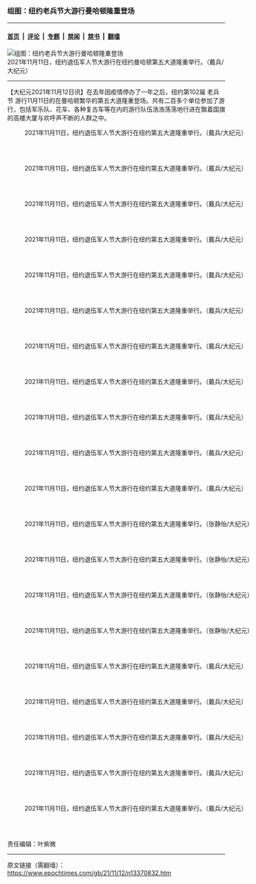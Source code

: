 ### 组图：纽约老兵节大游行曼哈顿隆重登场

---

#### [首页](../../../..?n13370832) &nbsp;|&nbsp; [评论](../../../../../epoch-comment?n13370832) &nbsp;|&nbsp; [专题](../../../../../epoch-special?n13370832) &nbsp;|&nbsp; [禁闻](../../../../../epoch-news?n13370832) &nbsp;|&nbsp; [禁书](../../../../../books?n13370832) &nbsp;|&nbsp; [翻墙](https://github.com/gfw-breaker/nogfw/blob/master/README.md?n13370832)


<div><img alt="组图：纽约老兵节大游行曼哈顿隆重登场" class="attachment-djy_600_400 size-djy_600_400 wp-post-image" src="https://i.epochtimes.com/assets/uploads/2021/11/id13370837-2111111959011973-600x400.jpg"/>
<div class="caption">
 2021年11月11日，纽约退伍军人节大游行在纽约曼哈顿第五大道隆重举行。（戴兵/大纪元）
</div></div><hr/><div class="post_content" id="artbody" itemprop="articleBody">
 <!-- article content begin -->
 <p>
  【大纪元2021年11月12日讯】在去年因疫情停办了一年之后，纽约第102届
  <ok href="https://www.epochtimes.com/gb/tag/%e8%80%81%e5%85%b5%e7%af%80.html">
   老兵节
  </ok>
  游行11月11日的在曼哈顿繁华的第五大道隆重登场。共有二百多个单位参加了游行，包括军乐队、花车、各种复古车等在内的游行队伍浩浩荡荡地行进在飘着国旗的高楼大厦与欢呼声不断的人群之中。
 </p>
 <figure aria-describedby="caption-attachment-13370833" class="wp-caption aligncenter" id="attachment_13370833" style="width: 600px">
  <ok href="https://i.epochtimes.com/assets/uploads/2021/11/id13370833-2111111958381973.jpg" target="_blank">
   <img alt="" class="size-large wp-image-13370833" src="https://i.epochtimes.com/assets/uploads/2021/11/id13370833-2111111958381973-600x400.jpg" title=""/>
  </ok>
  <br/><figcaption class="wp-caption-text" id="caption-attachment-13370833">
   2021年11月11日，纽约退伍军人节大游行在纽约第五大道隆重举行。（戴兵/大纪元）
  </figcaption><br/>
 </figure><br/>
 <figure aria-describedby="caption-attachment-13370838" class="wp-caption aligncenter" id="attachment_13370838" style="width: 600px">
  <ok href="https://i.epochtimes.com/assets/uploads/2021/11/id13370838-2111111958231973.jpg" target="_blank">
   <img alt="" class="size-large wp-image-13370838" src="https://i.epochtimes.com/assets/uploads/2021/11/id13370838-2111111958231973-600x400.jpg" title=""/>
  </ok>
  <br/><figcaption class="wp-caption-text" id="caption-attachment-13370838">
   2021年11月11日，纽约退伍军人节大游行在纽约第五大道隆重举行。（戴兵/大纪元）
  </figcaption><br/>
 </figure><br/>
 <figure aria-describedby="caption-attachment-13370839" class="wp-caption aligncenter" id="attachment_13370839" style="width: 600px">
  <ok href="https://i.epochtimes.com/assets/uploads/2021/11/id13370839-2111111958511973.jpg" target="_blank">
   <img alt="" class="size-large wp-image-13370839" src="https://i.epochtimes.com/assets/uploads/2021/11/id13370839-2111111958511973-600x400.jpg" title=""/>
  </ok>
  <br/><figcaption class="wp-caption-text" id="caption-attachment-13370839">
   2021年11月11日，纽约退伍军人节大游行在纽约第五大道隆重举行。（戴兵/大纪元）
  </figcaption><br/>
 </figure><br/>
 <figure aria-describedby="caption-attachment-13370840" class="wp-caption aligncenter" id="attachment_13370840" style="width: 600px">
  <ok href="https://i.epochtimes.com/assets/uploads/2021/11/id13370840-2111111958281973.jpg" target="_blank">
   <img alt="" class="size-large wp-image-13370840" src="https://i.epochtimes.com/assets/uploads/2021/11/id13370840-2111111958281973-600x400.jpg" title=""/>
  </ok>
  <br/><figcaption class="wp-caption-text" id="caption-attachment-13370840">
   2021年11月11日，纽约退伍军人节大游行在纽约第五大道隆重举行。（戴兵/大纪元）
  </figcaption><br/>
 </figure><br/>
 <figure aria-describedby="caption-attachment-13370841" class="wp-caption aligncenter" id="attachment_13370841" style="width: 600px">
  <ok href="https://i.epochtimes.com/assets/uploads/2021/11/id13370841-2111111958561973.jpg" target="_blank">
   <img alt="" class="size-large wp-image-13370841" src="https://i.epochtimes.com/assets/uploads/2021/11/id13370841-2111111958561973-600x400.jpg" title=""/>
  </ok>
  <br/><figcaption class="wp-caption-text" id="caption-attachment-13370841">
   2021年11月11日，纽约退伍军人节大游行在纽约第五大道隆重举行。（戴兵/大纪元）
  </figcaption><br/>
 </figure><br/>
 <figure aria-describedby="caption-attachment-13370848" class="wp-caption aligncenter" id="attachment_13370848" style="width: 600px">
  <ok href="https://i.epochtimes.com/assets/uploads/2021/11/id13370848-2111111958201973.jpg" target="_blank">
   <img alt="" class="size-large wp-image-13370848" src="https://i.epochtimes.com/assets/uploads/2021/11/id13370848-2111111958201973-600x400.jpg" title=""/>
  </ok>
  <br/><figcaption class="wp-caption-text" id="caption-attachment-13370848">
   2021年11月11日，纽约退伍军人节大游行在纽约第五大道隆重举行。（戴兵/大纪元）
  </figcaption><br/>
 </figure><br/>
 <figure aria-describedby="caption-attachment-13370878" class="wp-caption aligncenter" id="attachment_13370878" style="width: 600px">
  <ok href="https://i.epochtimes.com/assets/uploads/2021/11/id13370878-2111111958331973.jpg" target="_blank">
   <img alt="" class="size-large wp-image-13370878" src="https://i.epochtimes.com/assets/uploads/2021/11/id13370878-2111111958331973-600x400.jpg" title=""/>
  </ok>
  <br/><figcaption class="wp-caption-text" id="caption-attachment-13370878">
   2021年11月11日，纽约退伍军人节大游行在纽约第五大道隆重举行。（戴兵/大纪元）
  </figcaption><br/>
 </figure><br/>
 <figure aria-describedby="caption-attachment-13370853" class="wp-caption aligncenter" id="attachment_13370853" style="width: 600px">
  <ok href="https://i.epochtimes.com/assets/uploads/2021/11/id13370853-2111111959111973.jpg" target="_blank">
   <img alt="" class="size-large wp-image-13370853" src="https://i.epochtimes.com/assets/uploads/2021/11/id13370853-2111111959111973-600x400.jpg" title=""/>
  </ok>
  <br/><figcaption class="wp-caption-text" id="caption-attachment-13370853">
   2021年11月11日，纽约退伍军人节大游行在纽约第五大道隆重举行。（戴兵/大纪元）
  </figcaption><br/>
 </figure><br/>
 <figure aria-describedby="caption-attachment-13370854" class="wp-caption aligncenter" id="attachment_13370854" style="width: 600px">
  <ok href="https://i.epochtimes.com/assets/uploads/2021/11/id13370854-2111111959191973.jpg" target="_blank">
   <img alt="" class="size-large wp-image-13370854" src="https://i.epochtimes.com/assets/uploads/2021/11/id13370854-2111111959191973-600x400.jpg" title=""/>
  </ok>
  <br/><figcaption class="wp-caption-text" id="caption-attachment-13370854">
   2021年11月11日，纽约退伍军人节大游行在纽约第五大道隆重举行。（戴兵/大纪元）
  </figcaption><br/>
 </figure><br/>
 <figure aria-describedby="caption-attachment-13370856" class="wp-caption aligncenter" id="attachment_13370856" style="width: 600px">
  <ok href="https://i.epochtimes.com/assets/uploads/2021/11/id13370856-2111111959091973.jpg" target="_blank">
   <img alt="" class="size-large wp-image-13370856" src="https://i.epochtimes.com/assets/uploads/2021/11/id13370856-2111111959091973-600x400.jpg" title=""/>
  </ok>
  <br/><figcaption class="wp-caption-text" id="caption-attachment-13370856">
   2021年11月11日，纽约退伍军人节大游行在纽约第五大道隆重举行。（戴兵/大纪元）
  </figcaption><br/>
 </figure><br/>
 <figure aria-describedby="caption-attachment-13370857" class="wp-caption aligncenter" id="attachment_13370857" style="width: 600px">
  <ok href="https://i.epochtimes.com/assets/uploads/2021/11/id13370857-2111111958181973.jpg" target="_blank">
   <img alt="" class="size-large wp-image-13370857" src="https://i.epochtimes.com/assets/uploads/2021/11/id13370857-2111111958181973-600x400.jpg" title=""/>
  </ok>
  <br/><figcaption class="wp-caption-text" id="caption-attachment-13370857">
   2021年11月11日，纽约退伍军人节大游行在纽约第五大道隆重举行。（戴兵/大纪元）
  </figcaption><br/>
 </figure><br/>
 <figure aria-describedby="caption-attachment-13370859" class="wp-caption aligncenter" id="attachment_13370859" style="width: 600px">
  <ok href="https://i.epochtimes.com/assets/uploads/2021/11/id13370859-211111195305100731.jpg" target="_blank">
   <img alt="" class="size-large wp-image-13370859" src="https://i.epochtimes.com/assets/uploads/2021/11/id13370859-211111195305100731-600x400.jpg" title=""/>
  </ok>
  <br/><figcaption class="wp-caption-text" id="caption-attachment-13370859">
   2021年11月11日，纽约退伍军人节大游行在纽约第五大道隆重举行。（张静怡/大纪元）
  </figcaption><br/>
 </figure><br/>
 <figure aria-describedby="caption-attachment-13370860" class="wp-caption aligncenter" id="attachment_13370860" style="width: 600px">
  <ok href="https://i.epochtimes.com/assets/uploads/2021/11/id13370860-211111195301100731.jpg" target="_blank">
   <img alt="" class="size-large wp-image-13370860" src="https://i.epochtimes.com/assets/uploads/2021/11/id13370860-211111195301100731-600x400.jpg" title=""/>
  </ok>
  <br/><figcaption class="wp-caption-text" id="caption-attachment-13370860">
   2021年11月11日，纽约退伍军人节大游行在纽约第五大道隆重举行。（张静怡/大纪元）
  </figcaption><br/>
 </figure><br/>
 <figure aria-describedby="caption-attachment-13370861" class="wp-caption aligncenter" id="attachment_13370861" style="width: 600px">
  <ok href="https://i.epochtimes.com/assets/uploads/2021/11/id13370861-211111195319100731.jpg" target="_blank">
   <img alt="" class="size-large wp-image-13370861" src="https://i.epochtimes.com/assets/uploads/2021/11/id13370861-211111195319100731-600x400.jpg" title=""/>
  </ok>
  <br/><figcaption class="wp-caption-text" id="caption-attachment-13370861">
   2021年11月11日，纽约退伍军人节大游行在纽约第五大道隆重举行。（张静怡/大纪元）
  </figcaption><br/>
 </figure><br/>
 <figure aria-describedby="caption-attachment-13370863" class="wp-caption aligncenter" id="attachment_13370863" style="width: 600px">
  <ok href="https://i.epochtimes.com/assets/uploads/2021/11/id13370863-211111195312100731.jpg" target="_blank">
   <img alt="" class="size-large wp-image-13370863" src="https://i.epochtimes.com/assets/uploads/2021/11/id13370863-211111195312100731-600x400.jpg" title=""/>
  </ok>
  <br/><figcaption class="wp-caption-text" id="caption-attachment-13370863">
   2021年11月11日，纽约退伍军人节大游行在纽约第五大道隆重举行。（张静怡/大纪元）
  </figcaption><br/>
 </figure><br/>
 <figure aria-describedby="caption-attachment-13370855" class="wp-caption aligncenter" id="attachment_13370855" style="width: 600px">
  <ok href="https://i.epochtimes.com/assets/uploads/2021/11/id13370855-2111111958591973.jpg" target="_blank">
   <img alt="" class="size-large wp-image-13370855" src="https://i.epochtimes.com/assets/uploads/2021/11/id13370855-2111111958591973-600x400.jpg" title=""/>
  </ok>
  <br/><figcaption class="wp-caption-text" id="caption-attachment-13370855">
   2021年11月11日，纽约退伍军人节大游行在纽约第五大道隆重举行。（戴兵/大纪元）
  </figcaption><br/>
 </figure><br/>
 <figure aria-describedby="caption-attachment-13370879" class="wp-caption aligncenter" id="attachment_13370879" style="width: 600px">
  <ok href="https://i.epochtimes.com/assets/uploads/2021/11/id13370879-2111111959061973.jpg" target="_blank">
   <img alt="" class="size-large wp-image-13370879" src="https://i.epochtimes.com/assets/uploads/2021/11/id13370879-2111111959061973-600x400.jpg" title=""/>
  </ok>
  <br/><figcaption class="wp-caption-text" id="caption-attachment-13370879">
   2021年11月11日，纽约退伍军人节大游行在纽约第五大道隆重举行。（戴兵/大纪元）
  </figcaption><br/>
 </figure><br/>
 <figure aria-describedby="caption-attachment-13370846" class="wp-caption aligncenter" id="attachment_13370846" style="width: 600px">
  <ok href="https://i.epochtimes.com/assets/uploads/2021/11/id13370846-2111111958311973.jpg" target="_blank">
   <img alt="" class="size-large wp-image-13370846" src="https://i.epochtimes.com/assets/uploads/2021/11/id13370846-2111111958311973-600x400.jpg" title=""/>
  </ok>
  <br/><figcaption class="wp-caption-text" id="caption-attachment-13370846">
   2021年11月11日，纽约退伍军人节大游行在纽约第五大道隆重举行。（戴兵/大纪元）
  </figcaption><br/>
 </figure><br/>
 <figure aria-describedby="caption-attachment-13370865" class="wp-caption aligncenter" id="attachment_13370865" style="width: 600px">
  <ok href="https://i.epochtimes.com/assets/uploads/2021/11/id13370865-2111111959041973.jpg" target="_blank">
   <img alt="" class="size-large wp-image-13370865" src="https://i.epochtimes.com/assets/uploads/2021/11/id13370865-2111111959041973-600x400.jpg" title=""/>
  </ok>
  <br/><figcaption class="wp-caption-text" id="caption-attachment-13370865">
   2021年11月11日，纽约退伍军人节大游行在纽约第五大道隆重举行。（戴兵/大纪元）
  </figcaption><br/>
 </figure><br/>
 <figure aria-describedby="caption-attachment-13370851" class="wp-caption aligncenter" id="attachment_13370851" style="width: 600px">
  <ok href="https://i.epochtimes.com/assets/uploads/2021/11/id13370851-2111111958411973.jpg" target="_blank">
   <img alt="" class="size-large wp-image-13370851" src="https://i.epochtimes.com/assets/uploads/2021/11/id13370851-2111111958411973-600x400.jpg" title=""/>
  </ok>
  <br/><figcaption class="wp-caption-text" id="caption-attachment-13370851">
   2021年11月11日，纽约退伍军人节大游行在纽约第五大道隆重举行。（戴兵/大纪元）
  </figcaption><br/>
 </figure><br/>
 <p>
  责任编辑：叶紫微
 </p>
 <!-- article content end -->
 <div id="below_article_ad">
 </div>
</div>


---

原文链接（需翻墙）：https://www.epochtimes.com/gb/21/11/12/n13370832.htm